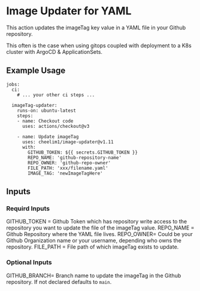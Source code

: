 # Image Updater for YAML

This action updates the imageTag key value in a YAML file in your Github repository.

This often is the case when using gitops coupled with deployment to a K8s cluster with ArgoCD & ApplicationSets.

## Example Usage
```
jobs:
  ci:
    # ... your other ci steps ...

  imageTag-updater:
    runs-on: ubuntu-latest
    steps:
    - name: Checkout code
      uses: actions/checkout@v3

    - name: Update imageTag
      uses: cheelim1/image-updater@v1.11
      with:
        GITHUB_TOKEN: ${{ secrets.GITHUB_TOKEN }}
        REPO_NAME: 'github-repository-name'
        REPO_OWNER: 'github-repo-owner'
        FILE_PATH: 'xxx/filename.yaml'
        IMAGE_TAG: 'newImageTagHere'
```

## Inputs
### Requird Inputs
GITHUB_TOKEN = Github Token which has repository write access to the repository you want to update the file of the imageTag value.
REPO_NAME = Github Repository where the YAML file lives.
REPO_OWNER= Could be your Github Organization name or your username, depending who owns the repository.
FILE_PATH = File path of which imageTag exists to update.

### Optional Inputs
GITHUB_BRANCH= Branch name to update the imageTag in the Github repository. If not declared defaults to `main`.